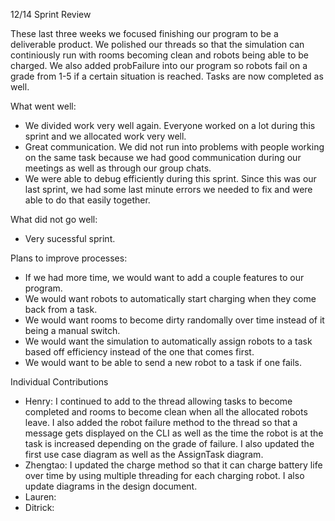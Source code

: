 12/14 Sprint Review

These last three weeks we focused finishing our program to be a deliverable product. We polished our threads so that the simulation can continiously run with rooms becoming clean and robots being able to be charged. We also added probFailure into our program so robots fail on a grade from 1-5 if a certain situation is reached. Tasks are now completed as well.

What went well:
  - We divided work very well again. Everyone worked on a lot during this sprint and we allocated work very well.
  - Great communication. We did not run into problems with people working on the same task because we had good communication during our meetings as well as through our group chats.
  - We were able to debug efficiently during this sprint. Since this was our last sprint, we had some last minute errors we needed to fix and were able to do that easily together.

What did not go well:
  - Very sucessful sprint.
    
Plans to improve processes:
  - If we had more time, we would want to add a couple features to our program.
  - We would want robots to automatically start charging when they come back from a task.
  - We would want rooms to become dirty randomally over time instead of it being a manual switch.
  - We would want the simulation to automatically assign robots to a task based off efficiency instead of the one that comes first.
  - We would want to be able to send a new robot to a task if one fails.

Individual Contributions
  - Henry: I continued to add to the thread allowing tasks to become completed and rooms to become clean when all the allocated robots leave. I also added the robot failure method to the thread so that a message gets displayed on the CLI as well as the time the robot is at the task is increased depending on the grade of failure. I also updated the first use case diagram as well as the AssignTask diagram.
  - Zhengtao: I updated the charge method so that it can charge battery life over time by using multiple threading for each charging robot. I also update diagrams in the design document.
  - Lauren: 
  - Ditrick: 
